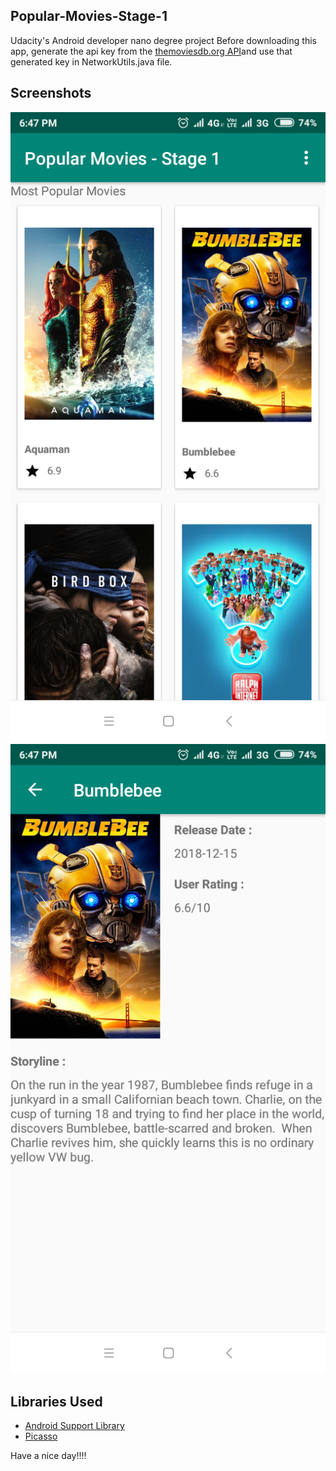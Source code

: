 ## Popular-Movies-Stage-1
Udacity's Android developer nano degree project
Before downloading this app, generate the api key from the [themoviesdb.org API](https://www.themoviedb.org/account/signup)and 
use that generated key in NetworkUtils.java file.
## Screenshots


<img src="./screenshots/screenshotOne.jpg">
<img src="./screenshots/screenshotTwo.jpg">


## Libraries Used

* [Android Support Library](https://developer.android.com/topic/libraries/support-library/)
* [Picasso](https://github.com/square/picasso/)


Have a nice day!!!!
